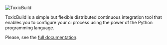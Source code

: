 ![ToxicBuild](https://raw.githubusercontent.com/jucacrispim/toxicbuild/master/docs/source/_static/logo.jpg)

ToxicBuild is a simple but flexible distributed continuous integration tool
that enables you to configure your ci process using the power of the Python
programming language.

Please, see the [full documentation](http://toxicbuild.poraodojuca.net/).

